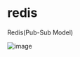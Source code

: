 # redis
Redis(Pub-Sub Model)


![image](https://github.com/wjs2063/redis/assets/76778082/7f13a0a9-8381-417c-8235-cdec442e20a0)
